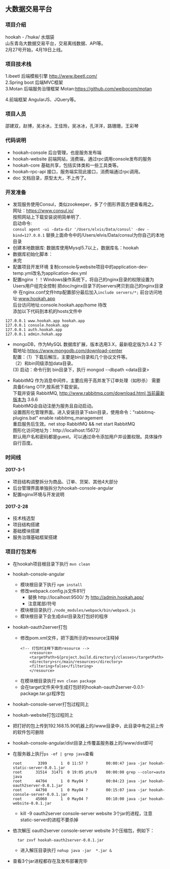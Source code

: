 ## 大数据交易平台
### 项目介绍
  hookah - /ˈhʊkə/ 水烟袋 <br>
  山东青岛大数据交易平台，交易离线数据、API等。<br>
  2月27号开始，4月19日上线。<br>
### 项目技术栈
1.ibeetl 后端模板引擎
 http://www.ibeetl.com/ 
 <br>
2.Spring boot 后端MVC框架
 <br>
3.Motan 后端服务治理框架
  Motan:https://github.com/weibocom/motan
  <br>
  
4.前端框架
  AngularJS、JQuery等。
### 项目人员
  邵建双，赵博，吴冰冰，王佳玲，吴冰冰，孔洋洋，路珊珊，王彩琴
### 代码说明
 * hookah-console 后台管理，也是服务发布端
 * hookah-website 前端网站，消费端，通过rpc调用console发布的服务
 * hookah-core 基础共享，包括实体类和一些工具类等。
 * hookah-rpc-api 接口，服务端实现此接口，消费端通过rpc调用。
 * doc 文档目录，原型太大，不上传了。
 
### 开发准备
 * 发现服务使用Consul，类似zookeeper，多了个图形界面方便查看用之。<br>
 网址：https://www.consul.io/<br>
 按照网站上下载安装说明简单明了.<br>
 启动命令:<br>
 ```consul agent -ui -data-dir '/Users/elvis/Data/consul' -dev -bind=127.0.0.1```
 替换上面命令中的/Users/elvis/Data/consul为你自己的本地目录<br>
 * 创建本地数据库:
  数据库使用Mysql5.7以上，数据库名：hookah<br>
 * 数据库初始化脚本：<br>
  未完<br>
 * 配置项目开发环境
   复制console与website项目中的application-dev-temp.yml改名为application-dev.yml
 * 配置nginx
  ！！Windows操作系统下，将自己的nginx目录的权限设置为 Users用户组完全控制
  把doc/nginx目录下的servers拷贝到自己的nginx目录中
  在nginx.conf文件http配置部分最后加入```include servers/*;```
  前台访问地址:www.hookah.app <br>
  后台访问地址:console.hookah.app/home  待改 <br>
  添加以下代码到本机的hosts文件中
  ```$xslt
  127.0.0.1 www.hookah.app hookah.app
  127.0.0.1 console.hookah.app
  127.0.0.1 auth.hookah.app
  127.0.0.1 admin.hokah.app
```

  * mongoDB，作为MySQL 数据库扩展，版本选用3.X，最新稳定版为3.4.2
    下载地址:https://www.mongodb.com/download-center<br>
    配置：（1）下载后解压，主要是bin目录和几个协议文件等。<br>
          （2）和bin同级添加data目录。<br>
           (3) 启动：命令行到 bin目录下，执行 mongod --dbpath <data目录><br>

  * RabbitMQ 作为消息中间件，主要应用于高并发下订单处理（如秒杀）
    需要 具备Erlang  OTP,按系统下载安装。<br>
    下载并安装 RabbitMQ,  http://www.rabbitmq.com/download.html,当前最新版本为 3.6.6<br>
    RabbitMQ会自动注册为服务且自动启动。<br>
    设置图形化管理界面。进入安装目录下sbin目录，使用命令："rabbitmq-plugins.bat" enable rabbitmq_management<br>
    重启服务后生效。net stop RabbitMQ && net start RabbitMQ<br>
    图形化访问地址为：http://localhost:15672/<br>
    默认用户名和密码都是guest。可以通过命令添加用户并设置权限。具体操作自行百度。<br>

### 时间线

#### 2017-3-1
 * 项目结构调整拆分为商品、订单、货架、其他4大部分
 * 后台管理界面单独拆分为hookah-console-angular
 * 配置nginx环境与开发说明

#### 2017-2-28
* 技术栈选型
* 项目结构搭建
* 基础模块搭建
* 服务治理基础框架搭建


### 项目打包发布
* 在hookah项目根目录下执行 ``` mvn clean ```
* hookah-console-angular
  * 模块根目录下执行 ```npm install```
  * 修改webpack.config.js文件81行
    * 替换 http://localhost:9500/ 为 http://admin.hookah.app/
    * 注意尾部/符号
  * 模块根目录执行``` ./node_modules/webpack/bin/webpack.js ```
  * 模块根目录下会生成dist目录及打包好的程序
* hookah-oauth2server打包
  * 修改pom.xml文件，把下面所示的resource注释掉
    ```
    <!-- 打包时注释下面的resource -->
        <resource>
        <targetPath>${project.build.directory}/classes</targetPath>
        <directory>src/main/resources</directory>
        <filtering>false</filtering>
        </resource>
     ```
  * 在模块根目录执行 ```mvn clean package```
  * 会在target文件夹中生成打包好的hookah-oauth2server-0.0.1-package.tar.gz程序包
* hookah-console-server打包过程同上
* hookah-website打包过程同上
* 把打好的包上传到192.168.15.90机器上的/www目录中，此目录中有之前上传的软件包可删除
* hookah-console-angular/dist目录上传覆盖服务器上的/www/dist即可
* 在服务器上执行```ps -ef | grep java```查看
  ```aidl
  root       3399      1  0 11:57 ?        00:00:47 java -jar hookah-static-server-0.0.1.jar
  root      31514  31471  0 19:05 pts/0    00:00:00 grep --color=auto java
  root      44704      1  0 May04 ?        00:04:23 java -jar hookah-oauth2server-0.0.1.jar
  root      44798      1  0 May04 ?        00:15:07 java -jar hookah-console-server-0.0.1.jar
  root      45060      1  0 May04 ?        00:10:00 java -jar hookah-website-0.0.1.jar
  ```
  * kill -9 oauth2server console-server website 3个jar的进程，注意static-server的进程不要杀掉
* 依次解压 oauth2server console-server website 3个压缩包，例如下：
  ```aidl
    tar zxvf hookah-oauth2server-0.0.1.jar
  ```
  * 进入解压目录执行 ```nohup java -jar  *.jar &```

* 查看3个jar进程都存在及发布部署完毕
    